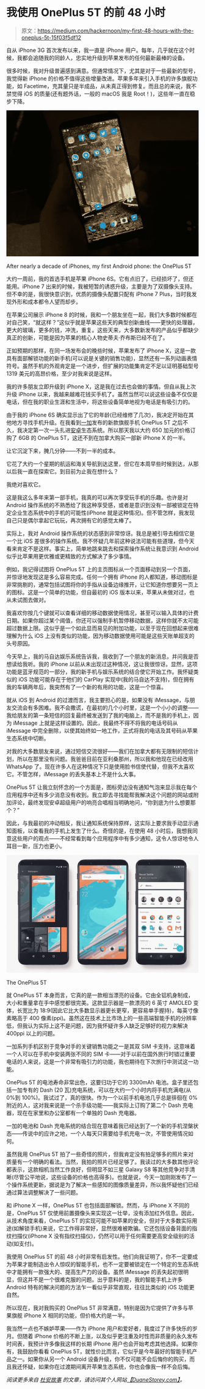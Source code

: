 # 我使用 OnePlus 5T 的前 48 小时

> 原文：<https://medium.com/hackernoon/my-first-48-hours-with-the-oneplus-5t-15f03f5df12>

自从 iPhone 3G 首次发布以来，我一直是 iPhone 用户。每年，几乎就在这个时候，我都会追随我的同龄人，忠实地升级到苹果发布的任何最新最棒的设备。

很多时候，我对升级普遍感到满意。但通常情况下，尤其是对于一些最新的型号，我觉得新 iPhone 的价格不值得这些增量改进。苹果多年来引入手机的许多旗舰功能，如 Facetime，充其量只是半成品，从未真正得到修复。而且总的来说，我不禁觉得 iOS 的质量(还有题外话，一般的 macOS 我是 Root！)，这些年一直在稳步下降。

![](img/be1e5ee669f878056f7af5a96f1a57cf.png)

After nearly a decade of iPhones, my first Android phone: the OnePlus 5T

大约一周前，我的首选手机是苹果 iPhone 6S。它有点旧了，已经损坏了，但还能用。iPhone 7 出来的时候，我被短暂的诱惑升级，主要是为了双摄像头支持。但不幸的是，我很快意识到，优质的摄像头配置只配有 iPhone 7 Plus，当时我发现外形和成本都令人望而却步。

在苹果公司展示 iPhone 8 的时候，我和一个朋友坐在一起，我们大多数时候都在对自己笑，“就这样？”这似乎就是苹果这些天的典型创新曲线——更快的处理器，更大的玻璃，更多的钱，冲洗，重复。这些天来，大多数新发布的产品似乎都缺少真正的创新，可能是因为苹果的核心人物史蒂夫·乔布斯已经不在了。

正如预期的那样，在同一场发布会的晚些时候，苹果发布了 iPhone X，这是一款具有面部解锁功能的新手机(可以说是关键的销售功能)，显然还有一系列动画表情符号。虽然手机的外观肯定是一个进步，但扩展的功能集肯定不足以证明基础型号 1319 美元的高昂价格，至少对我来说是这样。

我的许多朋友立即升级到 iPhone X，这是我在过去也会做的事情。但自从我上次升级 iPhone 以来，我越来越难花钱买手机了。虽然当然可以说这些设备不仅仅是电话，但在我的职业生涯和生活中，将这些设备简单地视为电话是有吸引力的。

由于我的 iPhone 6S 确实显示出了它的年龄(已经维修了几次)，我决定开始在其他地方寻找手机升级。在我看到[一加](https://oneplus.net)发布的新款旗舰手机 OnePlus 5T 之后不久，我决定第一次一头扎进[安卓](https://hackernoon.com/tagged/android)生态系统。所以那天我以大约 650 加元的价格订购了 6GB 的 OnePlus 5T，这还不到在加拿大购买一部新 iPhone X 的一半。

让它沉淀下来，腌几分钟——不到一半的成本。

它花了大约一个星期的航运和海关导航到达这里，但它在本周早些时候到达，从那以后我一直在探索它。到目前为止我在想什么？

我绝对喜欢它。

这是我这么多年来第一部手机，我真的可以再次享受玩手机的乐趣。也许是对 Android 操作系统的不熟悉给了我这种享受感，或者是意识到没有一部被锁定在特定企业生态系统中的手机的可能性(iPhone 就是这种情况)。但不管怎样，我发现自己只是偶尔拿起它玩玩，再次拥有它的感觉太棒了。

实际上，我对 Android 操作系统的状态感到非常惊讶。我总是被引导去相信它是一个比 iOS 差很多的操作系统。我不怀疑几年前这种说法可能有些道理，但今天看来肯定不是这样。事实上，简单地跳来跳去和探索操作系统让我意识到 Android 似乎比苹果用更优雅或更精致的方式解决了多少事情。

例如，我记得试图将 OnePlus 5T 上的主页图标从一个页面移动到另一个页面，并惊讶地发现这是多么容易完成。任何一个拥有 iPhone 的人都知道，移动图标是非常挑剔的，通常包括试图将你的手指从设备边缘推开，让它知道你想要另一页上的图标。这是一个简单的功能，但自最初的 iOS 版本以来，苹果从未做对过，也从未试图去做对。

我喜欢你按几个键就可以查看详细的移动数据使用情况，甚至可以输入具体的计费日期。如果你超过某个阈值，你还可以强制手机暂停移动数据，这样你就不太可能超过数据上限。这似乎是一个如此显而易见的附加功能，以至于现在回想起来很难理解为什么 iOS 上没有类似的功能，因为移动数据使用可能是这些天账单超支的头号原因。

今天早上，我的马自达娱乐系统告诉我，我收到了一个朋友的新消息，并问我是否想读给我听。我的 iPhone 以前从未出现过这种情况，这让我很惊讶。显然，这项功能是蓝牙规范的一部分，我的新手机与娱乐系统的结合使它开始工作。我怀疑类似的 iOS 功能可能存在于他们的 CarPlay 实现中(我的马自达不支持)，但在拥有我的车辆两年后，我突然有了一个新的有用的功能，这是一个惊喜。

就从 iOS 到 Android 的过渡而言，我主要担心的是，如果没有 iMessage，与朋友交流会有多困难。我不会撒谎，在最初的几个小时里，这是一个小小的调整——我给朋友的第一条短信的回复最终被发送到了我的电脑上，而不是我的手机上，因为 iMessage 上就是这样设置的。因此，我最终不得不将我的电话号码从 iMessage 中完全删除，以使其始终如一地工作，正式将我的电话及其号码从苹果生态系统中切断。

对我的大多数朋友来说，通过短信交流很好——我们在加拿大都有无限制的短信计划，所以在那里没有问题。我爸爸目前在亚利桑那州，所以我和他现在已经改用 WhatsApp 了。现在许多人在这种情况下只是使用脸书信使代替，但我不太喜欢它。不管怎样，iMessage 的丢失基本上不是什么大事。

OnePlus 5T 让我立刻怀念的一个方面是，图标旁边没有通知气泡来显示我在每个应用程序中还有多少消息没有收到。我立即去寻找能帮我解决这个问题的网站或附加评论，最终发现安卓超级用户的响亮合唱相当明确地问，“你到底为什么想要那个？”

因此，与我最初的冲动相反，我让通知系统保持原样，这实际上要求我手动显示通知面板，以查看我的手机上发生了什么。奇怪的是，在使用 48 小时后，我想我同意这些用户的观点——不经常看到每个应用程序中有多少通知，这令人惊讶地令人耳目一新，压力也更小。

![](img/f21035d917f635a3b2117899bc0f2c57.png)

The OnePlus 5T

就 OnePlus 5T 本身而言，它真的是一款相当漂亮的设备。它由全铝机身制成，大小和重量拿在手中感觉都很完美。这款显示器是一款漂亮的 6 英寸 AMOLED 变体，长宽比为 18:9(因此它比大多数显示器更长更窄，更容易单手握持)，每英寸像素略高于 400 像素(ppi)。虽然这在技术上比市场上的一些高端智能手机的分辨率低，但我认为实际上这不是问题，因为我怀疑许多人缺乏足够好的视力来解决 400ppi 以上的问题。

一加系列手机区别于竞争对手的关键销售功能之一是其双 SIM 卡支持，这意味着一个人可以在手机中安装两张不同的 SIM 卡——对于以前在国外旅行时错过重要电话的人来说，这是一个非常有吸引力的功能，我也期待在下次旅行中测试这一功能。

OnePlus 5T 的电池寿命非常出色，这要归功于它的 3300mAh 电池。盒子里还包括一加专有的 Dash (20 瓦)充电系统，可以在大约一个小时内将手机充满电(从 0%到 100%)。我试过了，真的很快。作为一个以前手机电池几乎总是徘徊在 0%附近的人，这对我来说是一个杀手级功能——我实际上订购了第二个 Dash 充电器，现在在家里和办公室都有一个单独的 Dash 充电器。

一加的电池和 Dash 充电系统的结合现在意味着我已经达到了一个新的手机涅槃状态——传说中的应许之地，一个人每天只需要给手机充电一次，不管使用情况如何。

虽然我用 OnePlus 5T 拍了一些奇怪的照片，但我肯定没有拍足够多的照片来对质量有一个明确的看法。当然，我拍的照片已经足够了。我读过的大多数其他评论都表示，这款相机当然工作良好，但明显不如三星 Galaxy S8 等其他竞争对手清晰(尽管公平地说，这些设备的价格也高得多)。也就是说，今天一加刚刚发布了一个操作系统更新，据说是为了解决一些感知的图像质量差异，所以我怀疑他们已经通过算法调整解决了一些问题。

和 iPhone X 一样，OnePlus 5T 也包括面部解锁。然而，与 iPhone X 不同的是，OnePlus 5T 仅使用前置摄像头来实现这一壮举，没有添加红外信息。因此，从技术角度来看，OnePlus 5T 的实现可能不如苹果的安全，但对于大多数实际用途(如解锁手机)来说，它工作得非常好，显然很难被欺骗。它还包括设备背面的指纹扫描仪(iPhone X 没有指纹扫描仪)，仍然可以用于任何需要更高安全级别的活动(如支付)。

我使用 OnePlus 5T 的前 48 小时非常有启发性。他们向我证明了，你不一定要成为苹果才能制造出令人惊叹的智能手机，也不一定要被锁定在一个特定的生态系统中才能拥有一款强大的、提高生产力的设备。虽然 iMessage 的丢失起初很明显，但这并不是一个很难克服的问题。出乎意料的是，我的智能手机上许多 Android 特有的解决问题的方法乍一看似乎非常直观，往往比类似的 iOS 功能更自然。

所以现在，我对我购买的 OnePlus 5T 非常满意，特别是因为它提供了许多与苹果旗舰 iPhone X 相同的功能，但价格大约是一半。

我当然一点也不嫉妒苹果——作为 iPhone 用户和爱好者，我度过了许多快乐的岁月。但随着 iPhone 价格的不断上涨，以及似乎更注重及时性而非质量的永久发布时间表，我预计许多像我这样的长期 iPhone 用户也会开始考虑其他选择。如果你有，我鼓励你看看 OnePlus 5T，就性价比而言，它似乎是今年最好的智能手机产品之一。如果你从另一个 Android 设备升级，你不仅可能不会后悔你的购买，而且我还怀疑，如果你在过渡期间离开苹果生态系统，你也会像我一样不会后悔。

*阅读更多来自* [*杜安故事*](https://twitter.com/duanestorey) *的文章，请访问其个人网站*[*【DuaneStorey.com】*](https://www.duanestorey.com)*。*
